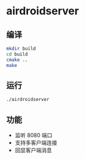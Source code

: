 # airdroidserver

## 编译

```bash
mkdir build
cd build
cmake ..
make
```

## 运行

```bash
./airdroidserver
```

## 功能

- 监听 8080 端口
- 支持多客户端连接
- 回显客户端消息 